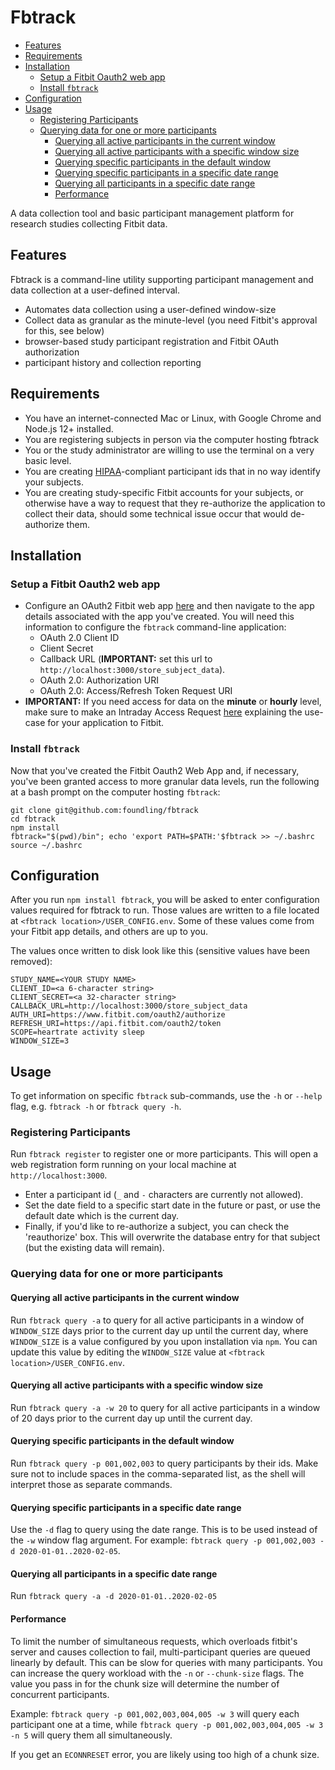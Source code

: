 # Fbtrack

* [Features](#features)
* [Requirements](#requirements)
* [Installation](#installation)
  + [Setup a Fitbit Oauth2 web app](#setup-a-fitbit-oauth2-web-app)
  + [Install `fbtrack`](#install-fbtrack)
* [Configuration](#configuration)
* [Usage](#usage)
  + [Registering Participants](#registering-participants)
  + [Querying data for one or more participants](#querying-data-for-one-or-more-participants)
    - [Querying all active participants in the current window](#querying-all-active-participants-in-the-current-window)
    - [Querying all active participants with a specific window size](#querying-all-active-participants-with-a-specific-window-size)
    - [Querying specific participants in the default window](#querying-specific-participants-in-the-default-window)
    - [Querying specific participants in a specific date range](#querying-specific-participants-in-a-specific-date-range)
    - [Querying all participants in a specific date range](#querying-all-participants-in-a-specific-date-range)
    - [Performance](#performance)

A data collection tool and basic participant management platform for research studies collecting Fitbit data.

## Features

Fbtrack is a command-line utility supporting participant management and data collection at a user-defined interval. 

- Automates data collection using a user-defined window-size
- Collect data as granular as the minute-level (you need Fitbit's approval for this, see below)
- browser-based study participant registration and Fitbit OAuth authorization
- participant history and collection reporting


## Requirements

- You have an internet-connected Mac or Linux, with Google Chrome and Node.js 12+ installed. 
- You are registering subjects in person via the computer hosting fbtrack
- You or the study administrator are willing to use the terminal on a very basic level.
- You are creating [HIPAA](https://www.hhs.gov/hipaa/for-professionals/privacy/laws-regulations/index.html)-compliant participant ids that in no way identify your subjects.
- You are creating study-specific Fitbit accounts for your subjects, or otherwise have a way to request that they re-authorize the application to collect their data, should some technical issue occur that would de-authorize them.

## Installation

### Setup a Fitbit Oauth2 web app

- Configure an OAuth2 Fitbit web app [here](https://dev.fitbit.com/apps/new) and then navigate to the app details associated with the app you've created. You will need this information to configure the `fbtrack` command-line application:
  + OAuth 2.0 Client ID
  + Client Secret
  + Callback URL (**IMPORTANT:** set this url to `http://localhost:3000/store_subject_data`).
  + OAuth 2.0: Authorization URI
  + OAuth 2.0: Access/Refresh Token Request URI
- **IMPORTANT:** If you need access for data on the **minute** or **hourly** level, make sure to make an Intraday Access Request [here](https://dev.fitbit.com/build/reference/web-api/intraday-requests/) explaining the use-case for your application to Fitbit.


### Install `fbtrack`

Now that you've created the Fitbit Oauth2 Web App and, if necessary, you've been granted access to more granular data levels, run the following at a bash prompt on the computer hosting `fbtrack`:


```console
git clone git@github.com:foundling/fbtrack
cd fbtrack
npm install
fbtrack="$(pwd)/bin"; echo 'export PATH=$PATH:'$fbtrack >> ~/.bashrc
source ~/.bashrc
```


## Configuration

After you run `npm install fbtrack`, you will be asked to enter configuration values required for fbtrack to run.  Those values are written to a file located at `<fbtrack location>/USER_CONFIG.env`. Some of these values come from your Fitbit app details, and others are up to you.

The values once written to disk look like this (sensitive values have been removed):

```
STUDY_NAME=<YOUR STUDY NAME>
CLIENT_ID=<a 6-character string>
CLIENT_SECRET=<a 32-character string>
CALLBACK_URL=http://localhost:3000/store_subject_data
AUTH_URI=https://www.fitbit.com/oauth2/authorize
REFRESH_URI=https://api.fitbit.com/oauth2/token
SCOPE=heartrate activity sleep
WINDOW_SIZE=3
```


## Usage

To get information on specific `fbtrack` sub-commands, use the `-h` or `--help` flag, e.g. `fbtrack -h` or `fbtrack query -h`.

### Registering Participants

Run `fbtrack register` to register one or more participants.  This will open a web registration form running on your local machine at `http://localhost:3000`.
- Enter a participant id (`_` and `-` characters are currently not allowed).
- Set the date field to a specific start date in the future or past, or use the default date which is the current day.
- Finally, if you'd like to re-authorize a subject, you can check the 'reauthorize' box.  This will overwrite the database entry for that subject (but the existing data will remain).

### Querying data for one or more participants

#### Querying all active participants in the current window

Run `fbtrack query -a` to query for all active participants in a window of `WINDOW_SIZE` days prior to the current day up until the current day, where `WINDOW_SIZE` is a value configured by you upon installation via `npm`.  You can update this value by editing the `WINDOW_SIZE` value at `<fbtrack location>/USER_CONFIG.env`. 

#### Querying all active participants with a specific window size

Run `fbtrack query -a -w 20` to query for all active participants in a window of 20 days prior to the current day up until the current day.

#### Querying specific participants in the default window

Run `fbtrack query -p 001,002,003` to query participants  by their ids.  Make sure not to include spaces in the comma-separated list, as the shell will interpret those as separate commands.

#### Querying specific participants in a specific date range

Use the `-d` flag to query using the date range.  This is to be used instead of the `-w` window flag argument. For example: `fbtrack query -p 001,002,003 -d 2020-01-01..2020-02-05`.

#### Querying all participants in a specific date range

Run `fbtrack query -a -d 2020-01-01..2020-02-05`

#### Performance

To limit the number of simultaneous requests, which overloads fitbit's server and causes collection to fail, multi-participant queries are queued linearly by default. This can be slow for queries with many participants.  You can increase the query workload with the `-n` or `--chunk-size` flags.  The value you pass in for the chunk size will determine the number of concurrent participants.

Example: `fbtrack query -p 001,002,003,004,005 -w 3` will query each participant one at a time, while `fbtrack query -p 001,002,003,004,005 -w 3 -n 5` will query them all simultaneously.

If you get an `ECONNRESET` error, you are likely using too high of a chunk size. 
